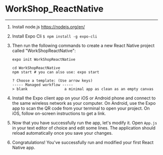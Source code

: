 # WorkShop_ReactNative

---
 
 1) Install node.js https://nodejs.org/en/
 
 2) Install Expo Cli ```$ npm install -g expo-cli```
 
 3) Then run the following commands to create a new React Native project called "WorkShopReactNative":
    ```
    expo init WorkShopReactNative
    
    cd WorkShopReactNative
    npm start # you can also use: expo start
    ```
    ```
    ? Choose a template: (Use arrow keys)
    ----- Managed workflow -----
    > blank                 a minimal app as clean as an empty canvas
    ```
  4) Install the Expo client app on your iOS or Android phone and connect to the same wireless network as your computer. On Android, use       the Expo app to scan the QR code from your terminal to open your project. On iOS, follow on-screen instructions to get a link.
 
 5) Now that you have successfully run the app, let's modify it. Open ```App.js``` in your text editor of choice and edit some lines. The     application should reload automatically once you save your changes.
 
 6) Congratulations! You've successfully run and modified your first React Native app.
